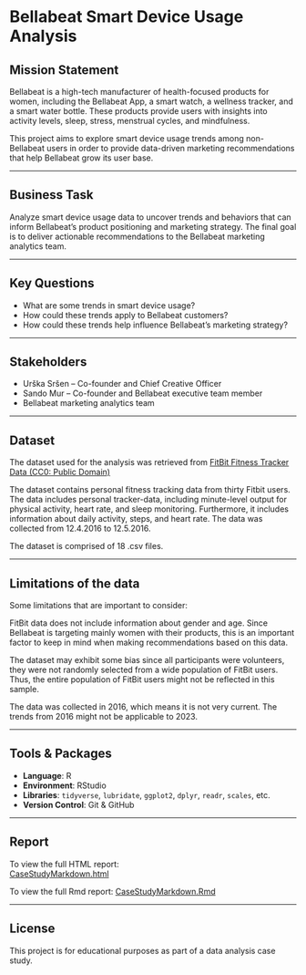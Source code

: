 # Bellabeat Smart Device Usage Analysis

## Mission Statement

Bellabeat is a high-tech manufacturer of health-focused products for women, including the Bellabeat App, a smart watch, a wellness tracker, and a smart water bottle. These products provide users with insights into activity levels, sleep, stress, menstrual cycles, and mindfulness.

This project aims to explore smart device usage trends among non-Bellabeat users in order to provide data-driven marketing recommendations that help Bellabeat grow its user base.

---

## Business Task

Analyze smart device usage data to uncover trends and behaviors that can inform Bellabeat’s product positioning and marketing strategy. The final goal is to deliver actionable recommendations to the Bellabeat marketing analytics team.

---

## Key Questions

- What are some trends in smart device usage?
- How could these trends apply to Bellabeat customers?
- How could these trends help influence Bellabeat’s marketing strategy?

---

## Stakeholders

- Urška Sršen – Co-founder and Chief Creative Officer
- Sando Mur – Co-founder and Bellabeat executive team member
- Bellabeat marketing analytics team

---

## Dataset

The dataset used for the analysis was retrieved from [FitBit Fitness Tracker Data (CC0: Public Domain)](https://www.kaggle.com/datasets/arashnic/fitbit/discussion/371426) 

The dataset contains personal fitness tracking data from thirty Fitbit users. The data includes personal tracker-data, including minute-level output for physical activity, heart rate, and sleep monitoring. 
Furthermore, it includes information about daily activity, steps, and heart rate. The data was collected from 12.4.2016 to 12.5.2016.

The dataset is comprised of 18 .csv files.

---

## Limitations of the data

Some limitations that are important to consider:

FitBit data does not include information about gender and age. Since Bellabeat is targeting mainly women with their products, this is an important factor to keep in mind when making recommendations based on this data.

The dataset may exhibit some bias since all participants were volunteers, they were not randomly selected from a wide population of FitBit users. Thus, the entire population of FitBit users might not be reflected in this sample.

The data was collected in 2016, which means it is not very current. The trends from 2016 might not be applicable to 2023.

---

## Tools & Packages

- **Language**: R
- **Environment**: RStudio
- **Libraries**: `tidyverse`, `lubridate`, `ggplot2`, `dplyr`, `readr`, `scales`, etc.
- **Version Control**: Git & GitHub

---

## Report

To view the full HTML report:  
[CaseStudyMarkdown.html](CaseStudyMarkdown.html)

To view the full Rmd report:
[CaseStudyMarkdown.Rmd](CaseStudyMarkdown.Rmd)


---

## License

This project is for educational purposes as part of a data analysis case study.

